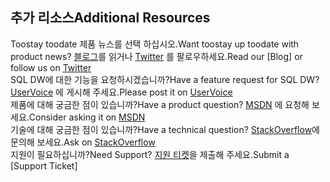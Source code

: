 ## <a name="additional-resources"></a><span data-ttu-id="2a545-101">추가 리소스</span><span class="sxs-lookup"><span data-stu-id="2a545-101">Additional Resources</span></span>

<span data-ttu-id="2a545-102">Toostay toodate 제품 뉴스를 선택 하십시오.</span><span class="sxs-lookup"><span data-stu-id="2a545-102">Want toostay up toodate with product news?</span></span> <span data-ttu-id="2a545-103">[블로그]를 읽거나 [Twitter] 를 팔로우하세요.</span><span class="sxs-lookup"><span data-stu-id="2a545-103">Read our [Blog] or follow us on [Twitter] </span></span></br>
<span data-ttu-id="2a545-104">SQL DW에 대한 기능을 요청하시겠습니까?</span><span class="sxs-lookup"><span data-stu-id="2a545-104">Have a feature request for SQL DW?</span></span> <span data-ttu-id="2a545-105">[UserVoice] 에 게시해 주세요.</span><span class="sxs-lookup"><span data-stu-id="2a545-105">Please post it on [UserVoice] </span></span></br>
<span data-ttu-id="2a545-106">제품에 대해 궁금한 점이 있습니까?</span><span class="sxs-lookup"><span data-stu-id="2a545-106">Have a product question?</span></span> <span data-ttu-id="2a545-107">[MSDN] 에 요청해 보세요.</span><span class="sxs-lookup"><span data-stu-id="2a545-107">Consider asking it on [MSDN] </span></span></br>
<span data-ttu-id="2a545-108">기술에 대해 궁금한 점이 있습니까?</span><span class="sxs-lookup"><span data-stu-id="2a545-108">Have a technical question?</span></span> <span data-ttu-id="2a545-109">[StackOverflow]에 문의해 보세요.</span><span class="sxs-lookup"><span data-stu-id="2a545-109">Ask on [StackOverflow]</span></span></br>
<span data-ttu-id="2a545-110">지원이 필요하십니까?</span><span class="sxs-lookup"><span data-stu-id="2a545-110">Need Support?</span></span> <span data-ttu-id="2a545-111">[지원 티켓]을 제출해 주세요.</span><span class="sxs-lookup"><span data-stu-id="2a545-111">Submit a [Support Ticket]</span></span></br>

[블로그]: https://azure.microsoft.com/blog/tag/azure-sql-data-warehouse/
[Twitter]: https://twitter.com/AzureSQLDW
[UserVoice]: https://feedback.azure.com/forums/307516-sql-data-warehouse
[MSDN]: https://social.msdn.microsoft.com/Forums/azure/en-US/home?forum=AzureSQLDataWarehouse
[StackOverflow]: http://stackoverflow.com/questions/tagged/azure-sqldw
[지원 티켓]: ../articles/sql-data-warehouse/sql-data-warehouse-get-started-create-support-ticket.md



